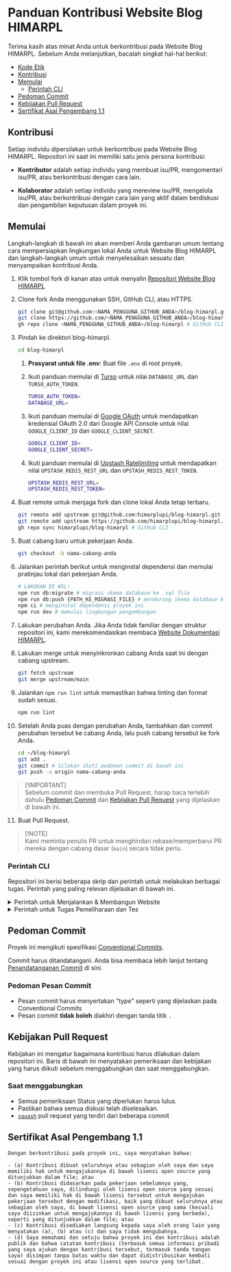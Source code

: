# Panduan Kontribusi Website Blog HIMARPL

Terima kasih atas minat Anda untuk berkontribusi pada Website Blog HIMARPL. Sebelum Anda melanjutkan, bacalah singkat hal-hal berikut:

- [Kode Etik](https://github.com/himarplupi/blog-himarpl/blob/main/CODE_OF_CONDUCT.md)
- [Kontribusi](#kontribusi)
- [Memulai](#memulai)
  - [Perintah CLI](#perintah-cli)
- [Pedoman Commit](#pedoman-commit)
- [Kebijakan Pull Request](#kebijakan-pull-request)
- [Sertifikat Asal Pengembang 1.1](#sertifikat-asal-pengembang-11)

## Kontribusi

Setiap individu dipersilakan untuk berkontribusi pada Website Blog HIMARPL. Repositori ini saat ini memiliki satu jenis persona kontribusi:

- **Kontributor** adalah setiap individu yang membuat isu/PR, mengomentari isu/PR, atau berkontribusi dengan cara lain.

- **Kolaborator** adalah setiap individu yang mereview isu/PR, mengelola isu/PR, atau berkontribusi dengan cara lain yang aktif dalam berdiskusi dan pengambilan keputusan dalam proyek ini.

## Memulai

Langkah-langkah di bawah ini akan memberi Anda gambaran umum tentang cara mempersiapkan lingkungan lokal Anda untuk Website Blog HIMARPL dan langkah-langkah umum untuk menyelesaikan sesuatu dan menyampaikan kontribusi Anda.

1. Klik tombol fork di kanan atas untuk menyalin [Repositori Website Blog HIMARPL](https://github.com/himarplupi/blog-himarpl/fork)

2. Clone fork Anda menggunakan SSH, GitHub CLI, atau HTTPS.

   ```bash
   git clone git@github.com:<NAMA_PENGGUNA_GITHUB_ANDA>/blog-himarpl.git # SSH
   git clone https://github.com/<NAMA_PENGGUNA_GITHUB_ANDA>/blog-himarpl.git # HTTPS
   gh repo clone <NAMA_PENGGUNA_GITHUB_ANDA>/blog-himarpl # GitHub CLI
   ```

3. Pindah ke direktori blog-himarpl.

   ```bash
   cd blog-himarpl
   ```

   1. **Prasyarat untuk file .env**: Buat file `.env` di root proyek.

   2. Ikuti panduan memulai di [Turso](https://docs.turso.tech/quickstart) untuk nilai `DATABASE_URL` dan `TURSO_AUTH_TOKEN`.

      ```bash
      TURSO_AUTH_TOKEN=
      DATABASE_URL=
      ```

   3. Ikuti panduan memulai di [Google OAuth](https://developers.google.com/identity/protocols/oauth2) untuk mendapatkan kredensial OAuth 2.0 dari Google API Console untuk nilai `GOOGLE_CLIENT_ID` dan `GOOGLE_CLIENT_SECRET`.

      ```bash
      GOOGLE_CLIENT_ID=
      GOOGLE_CLIENT_SECRET=
      ```

   4. Ikuti panduan memulai di [Upstash Ratelimiting](https://upstash.com/docs/oss/sdks/ts/ratelimit/gettingstarted) untuk mendapatkan nilai `UPSTASH_REDIS_REST_URL` dan `UPSTASH_REDIS_REST_TOKEN`.

      ```bash
      UPSTASH_REDIS_REST_URL=
      UPSTASH_REDIS_REST_TOKEN=
      ```

4. Buat remote untuk menjaga fork dan clone lokal Anda tetap terbaru.

   ```bash
   git remote add upstream git@github.com:himarplupi/blog-himarpl.git # SSH
   git remote add upstream https://github.com/himarplupi/blog-himarpl.git # HTTPS
   gh repo sync himarplupi/blog-himarpl # GitHub CLI
   ```

5. Buat cabang baru untuk pekerjaan Anda.

   ```bash
   git checkout -b nama-cabang-anda
   ```

6. Jalankan perintah berikut untuk menginstal dependensi dan memulai pratinjau lokal dari pekerjaan Anda.

   ```bash
   # LAKUKAN DI WSL!
   npm run db:migrate # migrasi skema database ke .sql file
   npm run db:push {PATH_KE_MIGRASI_FILE} # mendorong skema database ke Turso libSQL
   npm ci # menginstal dependensi proyek ini
   npm run dev # memulai lingkungan pengembangan
   ```

7. Lakukan perubahan Anda. Jika Anda tidak familiar dengan struktur repositori ini, kami merekomendasikan membaca [Website Dokumentasi HIMARPL](https://docs.himarpl.com).

8. Lakukan merge untuk menyinkronkan cabang Anda saat ini dengan cabang upstream.

   ```bash
   git fetch upstream
   git merge upstream/main
   ```

9. Jalankan `npm run lint` untuk memastikan bahwa linting dan format sudah sesuai.

   ```bash
   npm run lint
   ```

10. Setelah Anda puas dengan perubahan Anda, tambahkan dan commit perubahan tersebut ke cabang Anda, lalu push cabang tersebut ke fork Anda.

    ```bash
    cd ~/blog-himarpl
    git add .
    git commit # Silakan ikuti pedoman commit di bawah ini
    git push -u origin nama-cabang-anda
    ```

> [!IMPORTANT]\
> Sebelum commit dan membuka Pull Request, harap baca terlebih dahulu [Pedoman Commit](#pedoman-commit) dan [Kebijakan Pull Request](#kebijakan-pull-request) yang dijelaskan di bawah ini.

11. Buat Pull Request.

> [!NOTE]\
> Kami meminta penulis PR untuk menghindari rebase/memperbarui PR mereka dengan cabang dasar (`main`) secara tidak perlu.

### Perintah CLI

Repositori ini berisi beberapa skrip dan perintah untuk melakukan berbagai tugas. Perintah yang paling relevan dijelaskan di bawah ini.

<details>
  <summary>Perintah untuk Menjalankan & Membangun Website</summary>

- `npm run dev` menjalankan Server Pengembangan Lokal Next.js, mendengarkan secara default di `http://localhost:3000/`.
- `npm run build` membangun Aplikasi dalam mode Produksi. Outputnya secara default berada di dalam folder `.next`.
  - Ini digunakan untuk Blog HIMARPL Vercel Deployments (Pratinjau & Produksi)
- `npm run start` memulai server web yang menjalankan konten yang dibangun dari `npm run build`

</details>

<details>
  <summary>Perintah untuk Tugas Pemeliharaan dan Tes</summary>

- `npm run db:migrate` migrasi skema database ke .sql file.
- `npm run db:push` mendorong skema database ke Turso libSQL.
- `npm run db:studio` menjalankan prisma studio untuk manajemen database.
- `npm run lint` menjalankan linter untuk semua file.
- `npm run test` menjalankan semua tes secara lokal

</details>

## Pedoman Commit

Proyek ini mengikuti spesifikasi [Conventional Commits][].

Commit harus ditandatangani. Anda bisa membaca lebih lanjut tentang [Penandatanganan Commit][] di sini.

### Pedoman Pesan Commit

- Pesan commit harus menyertakan "type" seperti yang dijelaskan pada Conventional Commits
- Pesan commit **tidak boleh** diakhiri dengan tanda titik `.`

## Kebijakan Pull Request

Kebijakan ini mengatur bagaimana kontribusi harus dilakukan dalam repositori ini. Baris di bawah ini menyatakan pemeriksaan dan kebijakan yang harus diikuti sebelum menggabungkan dan saat menggabungkan.

### Saat menggabungkan

- Semua pemeriksaan Status yang diperlukan harus lulus.
- Pastikan bahwa semua diskusi telah diselesaikan.
- [`squash`][] pull request yang terdiri dari beberapa commit

## Sertifikat Asal Pengembang 1.1

```
Dengan berkontribusi pada proyek ini, saya menyatakan bahwa:

- (a) Kontribusi dibuat seluruhnya atau sebagian oleh saya dan saya memiliki hak untuk mengajukannya di bawah lisensi open source yang ditunjukkan dalam file; atau
- (b) Kontribusi didasarkan pada pekerjaan sebelumnya yang, sepengetahuan saya, dilindungi oleh lisensi open source yang sesuai dan saya memiliki hak di bawah lisensi tersebut untuk mengajukan pekerjaan tersebut dengan modifikasi, baik yang dibuat seluruhnya atau sebagian oleh saya, di bawah lisensi open source yang sama (kecuali saya diizinkan untuk mengajukannya di bawah lisensi yang berbeda), seperti yang ditunjukkan dalam file; atau
- (c) Kontribusi disediakan langsung kepada saya oleh orang lain yang menyatakan (a), (b) atau (c) dan saya tidak mengubahnya.
- (d) Saya memahami dan setuju bahwa proyek ini dan kontribusi adalah publik dan bahwa catatan kontribusi (termasuk semua informasi pribadi yang saya ajukan dengan kontribusi tersebut, termasuk tanda tangan saya) disimpan tanpa batas waktu dan dapat didistribusikan kembali sesuai dengan proyek ini atau lisensi open source yang terlibat.
```

[`squash`]: https://help.github.com/en/articles/about-pull-request-merges#squash-and-merge-your-pull-request-commits
[Conventional Commits]: https://www.conventionalcommits.org/
[Penandatanganan Commit]: https://docs.github.com/en/authentication/managing-commit-signature-verification/signing-commits
